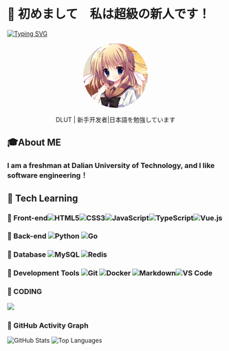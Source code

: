 # 👋 初めまして　私は超級の新人です！
[![Typing SVG](https://readme-typing-svg.demolab.com?font=Fira+Code&pause=1000&color=478EF7&center=true&vCenter=true&width=435&lines=%E8%8E%AB%E5%90%AC%E7%A9%BF%E6%9E%97%E6%89%93%E5%8F%B6%E5%A3%B0%EF%BC%8C%E4%BD%95%E5%A6%A8%E5%90%9F%E5%95%B8%E4%B8%94%E5%BE%90%E8%A1%8C)](https://git.io/typing-svg)
<div align="center">
  <img src="touxiang.jpg" alt="个人头像" width="150" height="150" style="border-radius: 50%;">
  <p>DLUT | 新手开发者|日本語を勉強しています</p>

</div>

## 🎓About ME
### I am a freshman at Dalian University of Technology, and I like software engineering！

##  🚀 Tech Learning

### 🔹 Front-end![HTML5](https://img.shields.io/badge/HTML5-E34F26?style=flat-square&logo=html5&logoColor=white)![CSS3](https://img.shields.io/badge/CSS3-1572B6?style=flat-square&logo=css3&logoColor=white)![JavaScript](https://img.shields.io/badge/JavaScript-F7DF1E?style=flat-square&logo=javascript&logoColor=black)![TypeScript](https://img.shields.io/badge/TypeScript-3178C6?style=flat-square&logo=typescript&logoColor=white&opacity=70)![Vue.js](https://img.shields.io/badge/Vue.js-4FC08D?style=flat-square&logo=vue.js&logoColor=white&opacity=50)

### 🔹 Back-end  ![Python](https://img.shields.io/badge/Python-3776AB?style=flat-square&logo=python&logoColor=white)  ![Go](https://img.shields.io/badge/Go-00ADD8?style=flat-square&logo=go&logoColor=white&opacity=50)

### 🔹 Database ![MySQL](https://img.shields.io/badge/MySQL-005C84?style=flat-square&logo=mysql&logoColor=white&opacity=70) ![Redis](https://img.shields.io/badge/Redis-DC382D?style=flat-square&logo=redis&logoColor=white&opacity=30)

### 🔹 Development Tools ![Git](https://img.shields.io/badge/Git-F05032?style=flat-square&logo=git&logoColor=white) ![Docker](https://img.shields.io/badge/Docker-2496ED?style=flat-square&logo=docker&logoColor=white&opacity=50) ![Markdown](https://img.shields.io/badge/Markdown-000000?style=flat-square&logo=markdown&logoColor=white)![VS Code](https://img.shields.io/badge/VS%20Code-0078D4?style=flat-square&logo=visual-studio-code&logoColor=white)
### 🔹 CODING
  ![](https://wakatime.com/share/@chaoji_xinren/5d67a3e3-0e5b-497a-aee1-d3a7e4fadb12.png)
### 🔹 GitHub Activity Graph
  ![GitHub Stats](https://github-readme-stats.vercel.app/api?username=chaojixinren&show_icons=true&theme=radical)
  ![Top Languages](https://github-readme-stats.vercel.app/api/top-langs/?username=chaojixinren&layout=compact)
